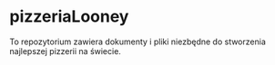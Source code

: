 # pizzeriaLooney
To repozytorium zawiera dokumenty i pliki niezbędne do stworzenia najlepszej pizzerii na świecie.
